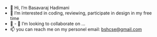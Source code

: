 - 👋 Hi, I’m Basavaraj Hadimani
- 👀 I’m interested in coding, reviewing, participate in design in my free time
- 🌱 - 💞️ I’m looking to collaborate on ...
- 📫 you can reach me on my personel email: bshcse@gmail.com

<!---
bshcse/bshcse is a ✨ special ✨ repository because its `README.md` (this file) appears on your GitHub profile.
You can click the Preview link to take a look at your changes.
--->
